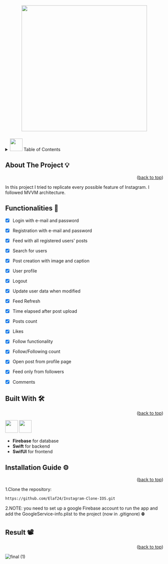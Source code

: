 <!-- Improved compatibility of back to top link: See: https://github.com/othneildrew/Best-README-Template/pull/73 -->
<a id="readme-top"></a>
<!--
*** Thanks for checking out the Best-README-Template. If you have a suggestion
*** that would make this better, please fork the repo and create a pull request
*** or simply open an issue with the tag "enhancement".
*** Don't forget to give the project a star!
*** Thanks again! Now go create something AMAZING! :D
-->



<!-- PROJECT SHIELDS -->
<!--
*** I'm using markdown "reference style" links for readability.
*** Reference links are enclosed in brackets [ ] instead of parentheses ( ).
*** See the bottom of this document for the declaration of the reference variables
*** for contributors-url, forks-url, etc. This is an optional, concise syntax you may use.
*** https://www.markdownguide.org/basic-syntax/#reference-style-links
-->
<!--[![Contributors][contributors-shield]][contributors-url]
[![Forks][forks-shield]][forks-url]
[![Stargazers][stars-shield]][stars-url]
[![Issues][issues-shield]][issues-url]
[![MIT License][license-shield]][license-url]
[![LinkedIn][linkedin-shield]][linkedin-url] -->



<!-- PROJECT LOGO -->
<br />
<div align="center">
<!--   <a href="https://github.com/othneildrew/Best-README-Template"> -->
    <img src="https://github.com/Elaf24/Instagram-Clone-IOS/assets/110555263/601c5dcb-9f41-4cd9-9c47-a37b70a4c227" height="400" width="400">



  </a>

  <h3 align="center"></h3>

  <p align="center">
<!--     An awesome README template to jumpstart your projects! -->
<!--     <br /> -->
<!--     <a href="https://github.com/othneildrew/Best-README-Template"><strong>Explore the docs »</strong></a>
    <br />
    <br /> -->
<!--     <a href="https://github.com/othneildrew/Best-README-Template">View Demo</a> -->
<!--     ·
    <a href="https://github.com/othneildrew/Best-README-Template/issues/new?labels=bug&template=bug-report---.md">Report Bug</a> -->
<!--     · -->
<!--     <a href="https://github.com/othneildrew/Best-README-Template/issues/new?labels=enhancement&template=feature-request---.md">Request Feature</a> -->
  </p>
</div>



<!-- TABLE OF CONTENTS -->
<details>
  <summary> <img src="https://github.com/Elaf24/AI-Project/assets/110555263/20ff6046-c470-4875-8923-93b8b44c6e17" height="40" widht="40"> Table of Contents</summary>
  <ol>
   <li><a href="#about">About The Project</a></li>
    <li><a href="#built-with">Built With</a></li>
    <li><a href="#installation-guide">Installation Guide</a></li>
    <li><a href="#result">Result</a></li>
  </ol>
</details>




<!-- ABOUT THE PROJECT -->
## About The Project :bulb:
<p align="right">(<a id="about" href="#readme-top">back to top</a>)</p>
In this project I tried to replicate every possible feature of Instagram. I followed MVVM architecture.

 ## Functionalities :pushpin:
- [X] Login with e-mail and password
- [X] Registration with e-mail and password
- [X] Feed with all registered users' posts
- [X] Search for users
- [X] Post creation with image and caption
- [X] User profile
- [X] Logout

- [X] Update user data when modified
- [X] Feed Refresh
- [X] Time elapsed after post upload
- [X] Posts count
- [X] Likes
- [X] Follow functionality
- [X] Follow/Following count
- [X] Open post from profile page
- [X] Feed only from followers
- [X] Comments






## Built With  :hammer_and_wrench:
<p align="right">(<a id= "built-with" href="#readme-top">back to top</a>)</p>
<img src="https://github.com/Elaf24/ChatApp/assets/110555263/d28603e7-a713-4555-906e-c2b3c76648c3" height=40 width=40>
<img src="https://github.com/Elaf24/ChatApp/assets/110555263/700e35b3-edca-4c92-a764-57926d43034e" height=40 width=40>

* **Firebase** for  database
* **Swift** for backend
* **SwifUI** for frontend





<!-- GETTING STARTED -->
## Installation Guide :gear:
<p align="right">(<a id="installation-guide" href="#readme-top">back to top</a>)</p>

1.Clone the repository:

  ```sh
https://github.com/Elaf24/Instagram-Clone-IOS.git
  ```



2.NOTE: you need to set up a google Firebase account to run the app and add the GoogleService-info.plist to the project (now in .gitignore) :no_entry:







<!-- USAGE EXAMPLES -->




<!-- ROADMAP -->
## Result :film_projector:
<p align="right">(<a id="result"result href="#readme-top">back to top</a>)</p>

![final (1)](https://github.com/Elaf24/Vehicle-Detection-Speed-Estimation/assets/110555263/b1bf6474-1466-4f02-afa2-26aaa9d7d24e)






<!-- CONTRIBUTING -->


